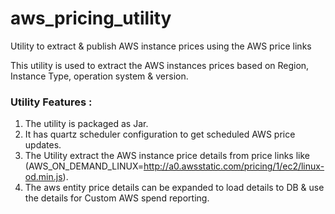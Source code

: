 # aws_pricing_utility
Utility to extract &amp; publish AWS instance prices using the AWS price links 

This utility is used to extract the AWS instances prices based on Region, Instance Type, operation system & version.

### Utility Features :
1.  The utility is packaged as Jar.
2.  It has quartz scheduler configuration to get scheduled AWS price updates.
3.  The Utility extract the AWS instance price details from price links like (AWS_ON_DEMAND_LINUX=http://a0.awsstatic.com/pricing/1/ec2/linux-od.min.js).
4.  The aws entity price details can be expanded to load details to DB & use the details for Custom AWS spend reporting.

